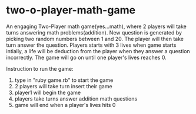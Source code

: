 # two-o-player-math-game

An engaging Two-Player math game(yes...math), where 2 players will take turns answering math problems(addition). New question is generated by picking two random numbers between 1 and 20. The player will then take turn answer the question. Players starts with 3 lives when game starts intially, a life will be deduction from the player when they answer a question incorrectly. The game will go on until one player's lives reaches 0. 

Instruction to run the game:
1. type in "ruby game.rb" to start the game
2. 2 players will take turn insert their game
3. player1 will begin the game
4. players take turns answer addition math questions
5. game will end when a player's lives hits 0
